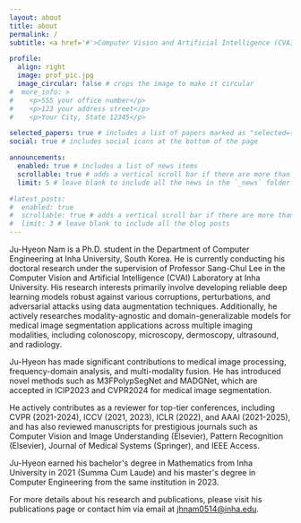 ```yaml
---
layout: about
title: about
permalink: /
subtitle: <a href='#'>Computer Vision and Artificial Intelligence (CVAI) Laboratory at Inha University</a>

profile:
  align: right
  image: prof_pic.jpg
  image_circular: false # crops the image to make it circular
#  more_info: >
#    <p>555 your office number</p>
#    <p>123 your address street</p>
#    <p>Your City, State 12345</p>

selected_papers: true # includes a list of papers marked as "selected={true}"
social: true # includes social icons at the bottom of the page

announcements:
  enabled: true # includes a list of news items
  scrollable: true # adds a vertical scroll bar if there are more than 3 news items
  limit: 5 # leave blank to include all the news in the `_news` folder

#latest_posts:
#  enabled: true
#  scrollable: true # adds a vertical scroll bar if there are more than 3 new posts items
#  limit: 3 # leave blank to include all the blog posts
---
```


Ju-Hyeon Nam is a Ph.D. student in the Department of Computer Engineering at Inha University, South Korea. 
He is currently conducting his doctoral research under the supervision of Professor Sang-Chul Lee in the Computer Vision and Artificial Intelligence (CVAI) Laboratory at Inha University. 
His research interests primarily involve developing reliable deep learning models robust against various corruptions, perturbations, and adversarial attacks using data augmentation techniques. 
Additionally, he actively researches modality-agnostic and domain-generalizable models for medical image segmentation applications across multiple imaging modalities, including colonoscopy, microscopy, dermoscopy, ultrasound, and radiology.

Ju-Hyeon has made significant contributions to medical image processing, frequency-domain analysis, and multi-modality fusion. He has introduced novel methods such as M3FPolypSegNet and MADGNet, which are accepted in ICIP2023 and CVPR2024 for medical image segmentation.

He actively contributes as a reviewer for top-tier conferences, including CVPR (2021-2024), ICCV (2021, 2023), ICLR (2022), and AAAI (2021-2025), and has also reviewed manuscripts for prestigious journals such as Computer Vision and Image Understanding (Elsevier), Pattern Recognition (Elsevier), Journal of Medical Systems (Springer), and IEEE Access.

Ju-Hyeon earned his bachelor's degree in Mathematics from Inha University in 2021 (Summa Cum Laude) and his master's degree in Computer Engineering from the same institution in 2023.

For more details about his research and publications, please visit his publications page or contact him via email at jhnam0514@inha.edu.
